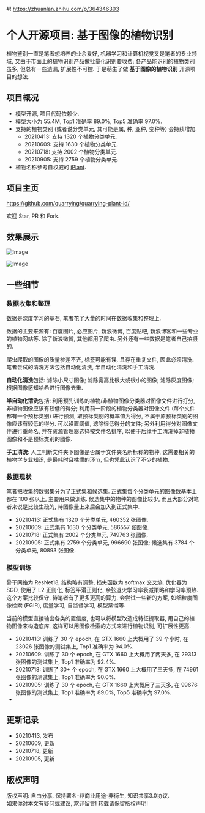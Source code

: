 #! https://zhuanlan.zhihu.com/p/364346303
# 个人开源项目: 基于图像的植物识别

植物鉴别一直是笔者想培养的业余爱好, 机器学习和计算机视觉又是笔者的专业领域, 又由于市面上的植物识别产品做批量化识别要收费; 各产品能识别的植物类别虽多, 但总有一些遗漏, 扩展性不可控. 于是萌生了做 **基于图像的植物识别** 开源项目的想法. 

## 项目概况
- 模型开源, 项目代码依赖少.
- 模型大小为 55.4M, Top1 准确率 89.0%, Top5 准确率 97.0%.
- 支持的植物类别 (或者说分类单元, 其可能是属, 种, 亚种, 变种等) 会持续增加.
    - 20210413: 支持 1320 个植物分类单元.
    - 20210609: 支持 1630 个植物分类单元.
    - 20210718: 支持 2002 个植物分类单元.
    - 20210905: 支持 2759 个植物分类单元.
- 植物名称参考自权威的 [iPlant](http://www.iplant.cn/).

## 项目主页
<https://github.com/quarrying/quarrying-plant-id/>

欢迎 Star, PR 和 Fork.

## 效果展示

![Image](https://pic4.zhimg.com/80/v2-95e0c9fbea61bf0c78650a7128bc45a0.png)

![Image](https://pic4.zhimg.com/80/v2-679b2844c5b554ecf10be9713a1ef752.png)
## 一些细节

### 数据收集和整理

数据是深度学习的基石, 笔者花了大量的时间在数据收集和整理上.

数据的主要来源有: 百度图片, 必应图片, 新浪微博, 百度贴吧, 新浪博客和一些专业的植物网站等. 除了新浪微博, 其他都用了爬虫. 另外还有一些数据是笔者自己拍摄的.

爬虫爬取的图像的质量参差不齐, 标签可能有误, 且存在重复文件, 因此必须清洗. 笔者尝试的清洗方法包括自动化清洗, 半自动化清洗和手工清洗.

**自动化清洗**包括: 滤除小尺寸图像; 滤除宽高比很大或很小的图像; 滤除灰度图像; 根据图像感知哈希进行图像去重.

**半自动化清洗**包括: 利用预先训练的植物/非植物图像分类器对图像文件进行打分, 非植物图像应该有较低的得分; 利用前一阶段的植物分类器对图像文件 (每个文件都有一个预标类别) 进行预测, 取预标类别的概率值为得分, 不属于原预标类别的图像应该有较低的得分. 可以设置阈值, 滤除很低得分的文件; 另外利用得分对图像文件进行重命名, 并在资源管理器选择按文件名排序, 以便于后续手工清洗掉非植物图像和不是预标类别的图像.

**手工清洗**: 人工判断文件夹下图像是否属于文件夹名所标称的物种, 这需要相关的植物学专业知识, 是最耗时且枯燥的环节, 但也凭此认识了不少的植物.


### 数据现状

笔者把收集的数据集分为了正式集和候选集. 正式集每个分类单元的图像数基本上都在 100 张以上, 主要用来做训练. 候选集中的物种的图像比较少, 而且大部分对笔者来说是比较生疏的, 待图像量上来后会加入到正式集中. 

- 20210413: 正式集有 1320 个分类单元, 460352 张图像.
- 20210609: 正式集有 1630 个分类单元, 586557 张图像.
- 20210718: 正式集有 2002 个分类单元, 749763 张图像.
- 20210905: 正式集有 2759 个分类单元, 996690 张图像; 候选集有 3784 个分类单元, 80893 张图像.

### 模型训练
骨干网络为 ResNet18, 结构略有调整, 损失函数为 softmax 交叉熵. 优化器为 SGD, 使用了 L2 正则化, 标签平滑正则化, 余弦退火学习率衰减策略和学习率预热. 这个方案比较保守, 待笔者有了更多更高的算力, 会尝试一些新的方案, 如细粒度图像检索 (FGIR), 度量学习, 自监督学习, 模型蒸馏等. 

当前的模型直接输出各类的置信度, 也可以将模型改造成特征提取器, 用自己的植物图像来构造底库, 这样可以用图像检索的方式来进行植物识别, 可扩展性更高.

- 20210413: 训练了 30 个 epoch, 在 GTX 1660 上大概用了 39 个小时, 在 23026 张图像的测试集上, Top1 准确率为 94.0%.
- 20210609: 训练了 30 个 epoch, 在 GTX 1660 上大概用了两天多, 在 29313 张图像的测试集上, Top1 准确率为 92.4%.
- 20210718: 训练了 30+ 个 epoch, 在 GTX 1660 上大概用了三天多, 在 74961 张图像的测试集上, Top1 准确率为 90.0%.
- 20210905: 训练了 30 个 epoch, 在 GTX 1660 上大概用了三天多, 在 99676 张图像的测试集上, Top1 准确率为 89.0%, Top5 准确率为 97.0%.
- 
## **更新记录**
- 20210413, 发布
- 20210609, 更新
- 20210718, 更新
- 20210905, 更新

## **版权声明**
版权声明: 自由分享, 保持署名-非商业用途-非衍生, 知识共享3.0协议.  
如果你对本文有疑问或建议, 欢迎留言! 转载请保留版权声明!

